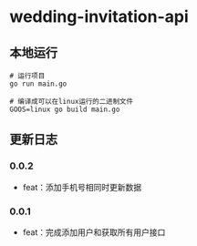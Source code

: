 # wedding-invitation-api

## 本地运行
```
# 运行项目
go run main.go

# 编译成可以在linux运行的二进制文件
GOOS=linux go build main.go
```

## 更新日志
### 0.0.2
- feat：添加手机号相同时更新数据

### 0.0.1
- feat：完成添加用户和获取所有用户接口